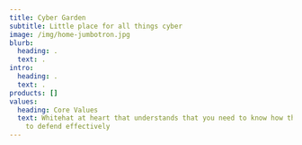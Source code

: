 ```yaml
---
title: Cyber Garden
subtitle: Little place for all things cyber
image: /img/home-jumbotron.jpg
blurb:
  heading: .
  text: .
intro:
  heading: .
  text: .
products: []
values:
  heading: Core Values
  text: Whitehat at heart that understands that you need to know how they attack
    to defend effectively
---
```


